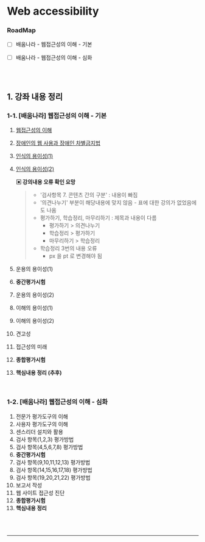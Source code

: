 # Web accessibility



### RoadMap

- [ ] 배움나라 - 웹접근성의 이해 - 기본
- [ ] 배움나라 - 웹접근성의 이해 - 심화



<br><br>



## 1. 강좌 내용 정리



### 1-1. [배움나라] 웹접근성의 이해 - 기본



1. [웹접근성의 이해](./estudy1/chapter01.md)

2. [장애인의 웹 사용과 장애인 차별금지법](./estudy1/chapter02.md)

3. [인식의 용이성(1)](./estudy1/chapter03.md)

4. [인식의 용이성(2)](./estudy1/chapter04.md)

   **▣ 강의내용 오류 확인 요망**

   > * '검사항목 7. 콘텐츠 간의 구분' : 내용이 빠짐
   > * '의견나누기' 부분이 해당내용에 맞지 않음 - 표에 대한 강의가 없었음에도 나옴
   > * 평가하기, 학습정리, 마무리하기 : 제목과 내용이 다름
   >   * 평가하기 > 의견나누기
   >   * 학습정리 > 평가하기
   >   * 마무리하기 > 학습정리
   > * 학습정리 3번의 내용 오류
   >   * px 을 pt 로 변경해야 됨

5. 운용의 용이성(1)

6. **중간평가시험**

7. 운용의 용이성(2)

8. 이해의 용이성(1)

9. 이해의 용이성(2)

10. 견고성

11. 접근성의 미래

12. **종합평가시험**

13. **핵심내용 정리 (추후)**





<br>

### 1-2. [배움나라] 웹접근성의 이해 - 심화



1. 전문가 평가도구의 이해
2. 사용자 평가도구의 이해
3. 센스리더 설치와 활용
4. 검사 항목(1,2,3) 평가방법
5. 검사 항목(4,5,6,7,8) 평가방법
6. **중간평가시험**
7. 검사 항목(9,10,11,12,13) 평가방법
8. 검사 항목(14,15,16,17,18) 평가방법
9. 검사 항목(19,20,21,22) 평가방법
10. 보고서 작성
11. 웹 사이트 접근성 진단
12. **종합평가시험**
13. **핵심내용 정리**



<br><br>























---



